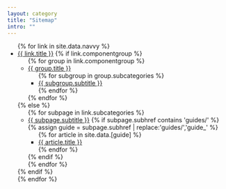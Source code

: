 ```yaml
---
layout: category
title: "Sitemap"
intro: ""
---
```


<nav>
  <div class="ds-sitemap">
    <ul class="ds-sitemap__list ds-sitemap__list--root">
      {% for link in site.data.navvy %}
      <li class="ds-sitemap__list-item ds-sitemap__list-item--root">
        <a class="ds-sitemap__link ds-sitemap__link--root js-quick-find--tier1" href="{{ site.baseurl }}{{ link.href }}">{{ link.title }}</a>
        {% if link.componentgroup %}
          <ul class="ds-sitemap__list">
            {% for group in link.componentgroup %}
              <li class="ds-sitemap__list-item">
                <a class="ds-sitemap__link js-quick-find--tier2" href="{{ site.baseurl }}{{ link.href }}/#{{ group.title | downcase | replace: ' ', '-' }}">{{ group.title }}</a>
                <ul class="ds-sitemap__list">
                  {% for subgroup in group.subcategories %}
                  <li class="ds-sitemap__list-item">
                    <a class="ds-sitemap__link js-quick-find--tier3" href="{{ subgroup.subhref | prepend: site.baseurl }}">
                      <span>{{ subgroup.subtitle }}</span>
                    </a>
                  </li>
                  {% endfor %}
                </ul>
              </li>
            {% endfor %}
          </ul>
        {% else %}
          <ul class="ds-sitemap__list">
            {% for subpage in link.subcategories %}
              <li class="ds-sitemap__list-item">
                <a class="ds-sitemap__link js-quick-find--tier2" href="{{ site.baseurl }}{{ subpage.subhref }}">{{ subpage.subtitle }}</a>
                {% if subpage.subhref contains 'guides/' %}
                  {% assign guide = subpage.subhref | replace:'guides/','guide_' %}
                  <ul class="ds-sitemap__list">
                  {% for article in site.data.[guide] %}
                    <li class="ds-sitemap__list-item">
                      <a class="ds-sitemap__link js-quick-find--tier3" href="{{ article.href | prepend: site.baseurl }}">
                        {{ article.title }}
                      </a>
                    </li>
                  {% endfor %}
                </ul>
                {% endif %}
              </li>
            {% endfor %}
          </ul>
        {% endif %}
      </li>
      {% endfor %}
    </ul>
  </div>
</nav>
